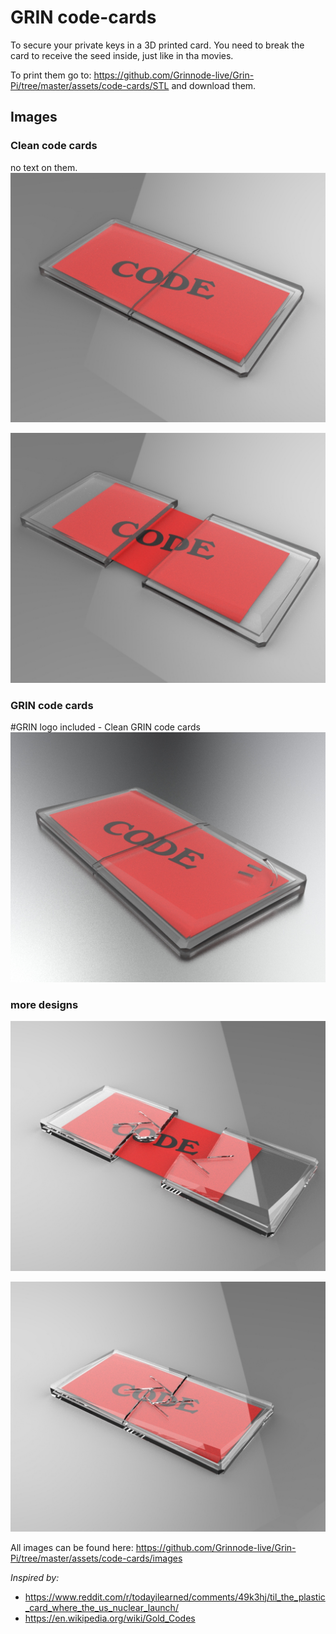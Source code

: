 
# GRIN code-cards

To secure your private keys in a 3D printed card.
You need to break the card to receive the seed inside, just like in tha movies. 

To print them go to: https://github.com/Grinnode-live/Grin-Pi/tree/master/assets/code-cards/STL and download them.

## **Images**

### Clean code cards
no text on them.
![clean code card](https://github.com/Grinnode-live/Grin-Pi/blob/master/assets/code-cards/images/clean-code-card.jpg)

![broken clean code card](https://github.com/Grinnode-live/Grin-Pi/blob/master/assets/code-cards/images/clean-code-card-broken.jpg)

### GRIN code cards
#GRIN logo included - Clean GRIN code cards
![GRIN clean code card](https://github.com/Grinnode-live/Grin-Pi/blob/master/assets/code-cards/images/code-card-1.jpg)

### more designs

![code card](https://github.com/Grinnode-live/Grin-Pi/blob/master/assets/code-cards/images/code-card-broken.jpg)

![code card](https://github.com/Grinnode-live/Grin-Pi/blob/master/assets/code-cards/images/untitled.245.jpg)

All images can be found here: https://github.com/Grinnode-live/Grin-Pi/tree/master/assets/code-cards/images


_Inspired by:_
- https://www.reddit.com/r/todayilearned/comments/49k3hj/til_the_plastic_card_where_the_us_nuclear_launch/
- https://en.wikipedia.org/wiki/Gold_Codes
